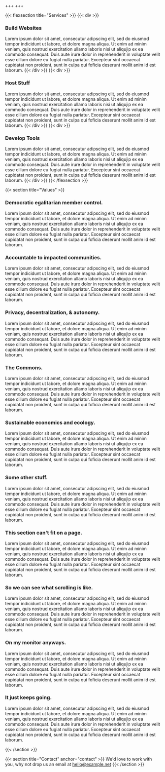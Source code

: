 +++
+++

{{< flexsection title="Services" >}}
{{< div >}}
### Build Websites

Lorem ipsum dolor sit amet,
consecutur adipscing elit, sed do eiusmod tempor indicidunt ut labore,
et dolore magna aliqua. Ut enim ad minim veniam, quis nostrud
exercitation ullamo laboris nisi ut aliqujip ex ea commodo consequat.
Duis aute irure dolor in reprehenderit in voluptate velit esse cillum
dolore eu fugiat nulla pariatur. Excepteur sint occaecat cupidatat non
proident, sunt in culpa qui foficia deserunt mollit anim id est
laborum.
{{< /div >}}
{{< div >}}
### Host Stuff

Lorem ipsum dolor sit amet,
consecutur adipscing elit, sed do eiusmod tempor indicidunt ut labore,
et dolore magna aliqua. Ut enim ad minim veniam, quis nostrud
exercitation ullamo laboris nisi ut aliqujip ex ea commodo consequat.
Duis aute irure dolor in reprehenderit in voluptate velit esse cillum
dolore eu fugiat nulla pariatur. Excepteur sint occaecat cupidatat non
proident, sunt in culpa qui foficia deserunt mollit anim id est
laborum.
{{< /div >}}
{{< div >}}
### Develop Tools

Lorem ipsum dolor sit amet,
consecutur adipscing elit, sed do eiusmod tempor indicidunt ut labore,
et dolore magna aliqua. Ut enim ad minim veniam, quis nostrud
exercitation ullamo laboris nisi ut aliqujip ex ea commodo consequat.
Duis aute irure dolor in reprehenderit in voluptate velit esse cillum
dolore eu fugiat nulla pariatur. Excepteur sint occaecat cupidatat non
proident, sunt in culpa qui foficia deserunt mollit anim id est
laborum.
{{< /div >}}
{{< /flexsection >}}

{{< section title="Values" >}}

### Democratic egalitarian member control.

 Lorem ipsum dolor sit amet, consecutur adipscing elit, sed do eiusmod tempor
 indicidunt ut labore, et dolore magna aliqua. Ut enim ad minim veniam, quis
 nostrud exercitation ullamo laboris nisi ut aliqujip ex ea commodo consequat.
 Duis aute irure dolor in reprehenderit in voluptate velit esse cillum dolore eu
 fugiat nulla pariatur. Excepteur sint occaecat cupidatat non proident, sunt in
 culpa qui foficia deserunt mollit anim id est laborum. 

### Accountable to impacted communities.

Lorem ipsum dolor sit amet, consecutur adipscing elit, sed do eiusmod tempor indicidunt ut labore, et dolore magna aliqua. Ut enim ad minim veniam, quis nostrud exercitation ullamo laboris nisi ut aliqujip ex ea commodo consequat. Duis aute irure dolor in reprehenderit in voluptate velit esse cillum dolore eu fugiat nulla pariatur. Excepteur sint occaecat cupidatat non proident, sunt in culpa qui foficia deserunt mollit anim id est laborum.

### Privacy, decentralization, & autonomy.

Lorem ipsum dolor sit amet, consecutur adipscing elit, sed do eiusmod tempor indicidunt ut labore, et dolore magna aliqua. Ut enim ad minim veniam, quis nostrud exercitation ullamo laboris nisi ut aliqujip ex ea commodo consequat. Duis aute irure dolor in reprehenderit in voluptate velit esse cillum dolore eu fugiat nulla pariatur. Excepteur sint occaecat cupidatat non proident, sunt in culpa qui foficia deserunt mollit anim id est laborum.

### The Commons.

Lorem ipsum dolor sit amet, consecutur adipscing elit, sed do eiusmod tempor indicidunt ut labore, et dolore magna aliqua. Ut enim ad minim veniam, quis nostrud exercitation ullamo laboris nisi ut aliqujip ex ea commodo consequat. Duis aute irure dolor in reprehenderit in voluptate velit esse cillum dolore eu fugiat nulla pariatur. Excepteur sint occaecat cupidatat non proident, sunt in culpa qui foficia deserunt mollit anim id est laborum.

### Sustainable economics and ecology.

Lorem ipsum dolor sit amet, consecutur adipscing elit, sed do eiusmod tempor indicidunt ut labore, et dolore magna aliqua. Ut enim ad minim veniam, quis nostrud exercitation ullamo laboris nisi ut aliqujip ex ea commodo consequat. Duis aute irure dolor in reprehenderit in voluptate velit esse cillum dolore eu fugiat nulla pariatur. Excepteur sint occaecat cupidatat non proident, sunt in culpa qui foficia deserunt mollit anim id est laborum.

### Some other stuff.

Lorem ipsum dolor sit amet, consecutur adipscing elit, sed do eiusmod tempor indicidunt ut labore, et dolore magna aliqua. Ut enim ad minim veniam, quis nostrud exercitation ullamo laboris nisi ut aliqujip ex ea commodo consequat. Duis aute irure dolor in reprehenderit in voluptate velit esse cillum dolore eu fugiat nulla pariatur. Excepteur sint occaecat cupidatat non proident, sunt in culpa qui foficia deserunt mollit anim id est laborum.

### This section can't fit on a page.

Lorem ipsum dolor sit amet, consecutur adipscing elit, sed do eiusmod tempor indicidunt ut labore, et dolore magna aliqua. Ut enim ad minim veniam, quis nostrud exercitation ullamo laboris nisi ut aliqujip ex ea commodo consequat. Duis aute irure dolor in reprehenderit in voluptate velit esse cillum dolore eu fugiat nulla pariatur. Excepteur sint occaecat cupidatat non proident, sunt in culpa qui foficia deserunt mollit anim id est laborum.

### So we can see what scrolling is like.

Lorem ipsum dolor sit amet, consecutur adipscing elit, sed do eiusmod tempor indicidunt ut labore, et dolore magna aliqua. Ut enim ad minim veniam, quis nostrud exercitation ullamo laboris nisi ut aliqujip ex ea commodo consequat. Duis aute irure dolor in reprehenderit in voluptate velit esse cillum dolore eu fugiat nulla pariatur. Excepteur sint occaecat cupidatat non proident, sunt in culpa qui foficia deserunt mollit anim id est laborum.

### On my monitor anyways.

Lorem ipsum dolor sit amet, consecutur adipscing elit, sed do eiusmod tempor indicidunt ut labore, et dolore magna aliqua. Ut enim ad minim veniam, quis nostrud exercitation ullamo laboris nisi ut aliqujip ex ea commodo consequat. Duis aute irure dolor in reprehenderit in voluptate velit esse cillum dolore eu fugiat nulla pariatur. Excepteur sint occaecat cupidatat non proident, sunt in culpa qui foficia deserunt mollit anim id est laborum.

### It just keeps going.

Lorem ipsum dolor sit amet, consecutur adipscing elit, sed do eiusmod tempor indicidunt ut labore, et dolore magna aliqua. Ut enim ad minim veniam, quis nostrud exercitation ullamo laboris nisi ut aliqujip ex ea commodo consequat. Duis aute irure dolor in reprehenderit in voluptate velit esse cillum dolore eu fugiat nulla pariatur. Excepteur sint occaecat cupidatat non proident, sunt in culpa qui foficia deserunt mollit anim id est laborum.

{{< /section >}}

{{< section title="Contact" anchor="contact" >}}
We'd love to work with you, why not drop us an email at [hello@example.net](mailto:hello@example.net)
{{< /section >}}
